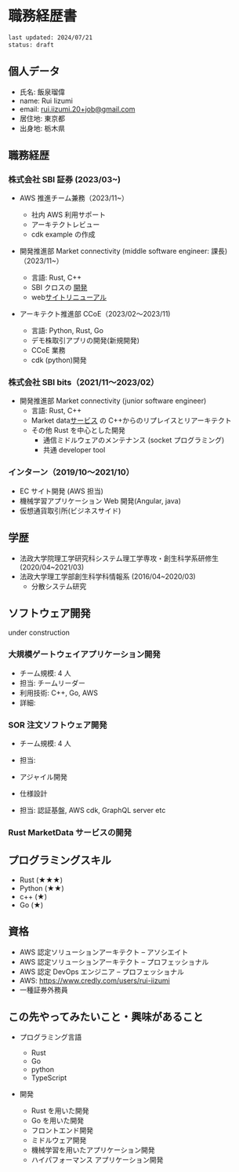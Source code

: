 # 職務経歴書

```txt
last updated: 2024/07/21
status: draft
```

## 個人データ

* 氏名: 飯泉瑠偉
* name: Rui Iizumi
* email: <rui.iizumi.20+job@gmail.com>
* 居住地: 東京都
* 出身地: 栃木県

## 職務経歴

### 株式会社 SBI 証券 (2023/03~)

* AWS 推進チーム兼務（2023/11~）
  * 社内 AWS 利用サポート
  * アーキテクトレビュー
  * cdk example の作成

* 開発推進部 Market connectivity (middle software engineer: 課長)（2023/11~）
  * 言語: Rust, C++
  * SBI クロスの [開発](https://www.sbigroup.co.jp/news/pr/2024/0419_14589.html)
  * web[サイトリニューアル](https://www.sbigroup.co.jp/news/pr/2024/0625_14740.html)

* アーキテクト推進部 CCoE（2023/02〜2023/11)
  * 言語: Python, Rust, Go
  * デモ株取引アプリの開発(新規開発)
  * CCoE 業務
  * cdk (python)開発

### 株式会社 SBI bits（2021/11〜2023/02）

* 開発推進部 Market connectivity (junior software engineer)
  * 言語: Rust, C++
  * Market data[サービス](https://go.sbisec.co.jp/lp/lp_hyper_sbi2_211112.html) の C++からのリプレイスとリアーキテクト
  * その他 Rust を中心とした開発
    * 通信ミドルウェアのメンテナンス (socket プログラミング)
    * 共通 developer tool

### インターン（2019/10〜2021/10）

* EC サイト開発 (AWS 担当)
* 機械学習アプリケーション Web 開発(Angular, java)
* 仮想通貨取引所(ビジネスサイド)

## 学歴

* 法政大学院理工学研究科システム理工学専攻・創生科学系研修生 (2020/04~2021/03)
* 法政大学理工学部創生科学科情報系 (2016/04~2020/03)
  * 分散システム研究

## ソフトウェア開発

under construction

### 大規模ゲートウェイアプリケーション開発

* チーム規模: 4 人
* 担当: チームリーダー
* 利用技術: C++, Go, AWS
* 詳細:

### SOR 注文ソフトウェア開発

* チーム規模: 4 人
* 担当:

* アジャイル開発

* 仕様設計
* 担当: 認証基盤, AWS cdk, GraphQL server etc

### Rust MarketData サービスの開発

## プログラミングスキル

* Rust (★★★)
* Python (★★)
* c++ (★)
* Go (★)

## 資格

* AWS 認定ソリューションアーキテクト – アソシエイト
* AWS 認定ソリューションアーキテクト – プロフェッショナル
* AWS 認定 DevOps エンジニア – プロフェッショナル
* AWS: <https://www.credly.com/users/rui-iizumi>
* 一種証券外務員

## この先やってみたいこと・興味があること

* プログラミング言語
  * Rust
  * Go
  * python
  * TypeScript

* 開発
  * Rust を用いた開発
  * Go を用いた開発
  * フロントエンド開発
  * ミドルウェア開発
  * 機械学習を用いたアプリケーション開発
  * ハイパフォーマンス アプリケーション開発

